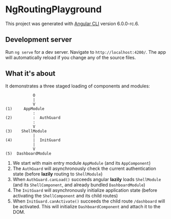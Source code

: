 # NgRoutingPlayground

This project was generated with [Angular CLI](https://github.com/angular/angular-cli) version 6.0.0-rc.6.

## Development server

Run `ng serve` for a dev server. Navigate to `http://localhost:4200/`. The app will automatically reload if you change any of the source files.

## What it's about

It demonstrates a three staged loading of components and modules:

```
            O
            |
            V
(1)     AppModule
            :
(2)         :  AuthGuard
            :
            V
(3)    ShellModule
            |
(4)         |  InitGuard
            |
            V
(5)  DashboardModule
```

1. We start with main entry module `AppModule` (and its `AppComponent`)
2. The `AuthGuard` will asynchronously check the current authentication state (before **lazily** routing to `ShellModule`)
3. When `AuthGuard.canLoad()` succeeds angular **lazily** loads `ShellModule` (and its `ShellComponent`, and already bundled `DashboardModule`)
4. The `InitGuard` will asynchronously initialize application state (before activating the `ShellComponent` and its child routes)
5. When `InitGuard.canActivate()` succeeds the child route `/dashboard` will be activated. This will initialize `DashboardComponent` and attach it to the DOM.
